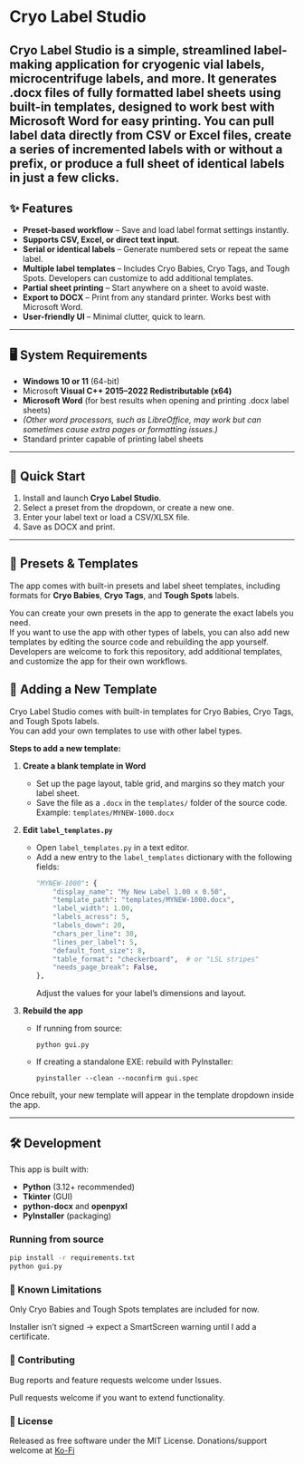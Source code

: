 # Cryo Label Studio

Cryo Label Studio is a simple, streamlined label-making application for cryogenic vial labels, microcentrifuge labels, and more.
It generates .docx files of fully formatted label sheets using built-in templates, designed to work best with Microsoft Word for easy printing. 
You can pull label data directly from CSV or Excel files, create a series of incremented labels with or without a prefix, or produce a full sheet of identical labels in just a few clicks.
---

## ✨ Features

- **Preset-based workflow** – Save and load label format settings instantly.
- **Supports CSV, Excel, or direct text input**.
- **Serial or identical labels** – Generate numbered sets or repeat the same label.
- **Multiple label templates** – Includes Cryo Babies, Cryo Tags, and Tough Spots.  Developers can customize to add additional templates.
- **Partial sheet printing** – Start anywhere on a sheet to avoid waste.
- **Export to DOCX** – Print from any standard printer. Works best with Microsoft Word.
- **User-friendly UI** – Minimal clutter, quick to learn.
---


## 🖥 System Requirements

- **Windows 10 or 11** (64-bit)
- Microsoft **Visual C++ 2015–2022 Redistributable (x64)**
-  **Microsoft Word** (for best results when opening and printing .docx label sheets)
-  *(Other word processors, such as LibreOffice, may work but can sometimes cause extra pages or formatting issues.)*
- Standard printer capable of printing label sheets
---

## 🚀 Quick Start

1. Install and launch **Cryo Label Studio**.
2. Select a preset from the dropdown, or create a new one.
3. Enter your label text or load a CSV/XLSX file.
5. Save as DOCX and print.
---

## 📂 Presets & Templates

The app comes with built-in presets and label sheet templates, including formats for **Cryo Babies**, **Cryo Tags**, and **Tough Spots** labels.

You can create your own presets in the app to generate the exact labels you need.  
If you want to use the app with other types of labels, you can also add new templates by editing the source code and rebuilding the app yourself. Developers are welcome to fork this repository, add additional templates, and customize the app for their own workflows.

## 🧩 Adding a New Template

Cryo Label Studio comes with built-in templates for Cryo Babies, Cryo Tags, and Tough Spots labels.  
You can add your own templates to use with other label types.

**Steps to add a new template:**

1. **Create a blank template in Word**  
   - Set up the page layout, table grid, and margins so they match your label sheet.
   - Save the file as a `.docx` in the `templates/` folder of the source code.  
     Example: `templates/MYNEW-1000.docx`

2. **Edit `label_templates.py`**  
   - Open `label_templates.py` in a text editor.
   - Add a new entry to the `label_templates` dictionary with the following fields:
     ```python
     "MYNEW-1000": {
         "display_name": "My New Label 1.00 x 0.50",
         "template_path": "templates/MYNEW-1000.docx",
         "label_width": 1.00,
         "labels_across": 5,
         "labels_down": 20,
         "chars_per_line": 30,
         "lines_per_label": 5,
         "default_font_size": 8,
         "table_format": "checkerboard",  # or "LSL stripes"
         "needs_page_break": False,
     },
     ```
     Adjust the values for your label’s dimensions and layout.

3. **Rebuild the app**  
   - If running from source:  
     ```
     python gui.py
     ```
   - If creating a standalone EXE: rebuild with PyInstaller:
     ```
     pyinstaller --clean --noconfirm gui.spec

     ```

Once rebuilt, your new template will appear in the template dropdown inside the app.

---

## 🛠 Development

This app is built with:

- **Python** (3.12+ recommended)
- **Tkinter** (GUI)
- **python-docx** and **openpyxl**
- **PyInstaller** (packaging)

### Running from source
```bash
pip install -r requirements.txt
python gui.py
```

### 🚧 Known Limitations

Only Cryo Babies and Tough Spots templates are included for now.

Installer isn’t signed → expect a SmartScreen warning until I add a certificate.

### 🤝 Contributing

Bug reports and feature requests welcome under Issues.

Pull requests welcome if you want to extend functionality.

### 📝 License

Released as free software under the MIT License.
Donations/support welcome at [Ko-Fi](https://ko-fi.com/shannonbarrera)
